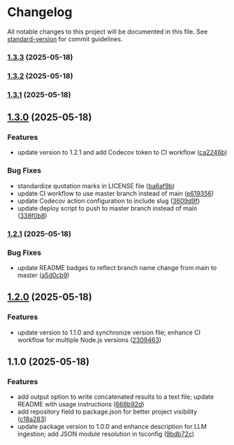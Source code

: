# Changelog

All notable changes to this project will be documented in this file. See [standard-version](https://github.com/conventional-changelog/standard-version) for commit guidelines.

### [1.3.3](https://github.com/champ8644/tscribe/compare/v1.3.2...v1.3.3) (2025-05-18)

### [1.3.2](https://github.com/champ8644/tscribe/compare/v1.3.1...v1.3.2) (2025-05-18)

### [1.3.1](https://github.com/champ8644/tscribe/compare/v1.3.0...v1.3.1) (2025-05-18)

## [1.3.0](https://github.com/champ8644/tscribe/compare/v1.2.1...v1.3.0) (2025-05-18)


### Features

* update version to 1.2.1 and add Codecov token to CI workflow ([ca2246b](https://github.com/champ8644/tscribe/commit/ca2246b3ca75615e332701b5c132bbdecfc9bfbd))


### Bug Fixes

* standardize quotation marks in LICENSE file ([ba6af9b](https://github.com/champ8644/tscribe/commit/ba6af9bd2def2b2c96d7fcbff652920092342b97))
* update CI workflow to use master branch instead of main ([e619356](https://github.com/champ8644/tscribe/commit/e619356df5ed28c0a20367e1881698233d9b2c98))
* update Codecov action configuration to include slug ([3609d9f](https://github.com/champ8644/tscribe/commit/3609d9fa1deeed6c62f251594f1ed45d88dea8d8))
* update deploy script to push to master branch instead of main ([338f0b8](https://github.com/champ8644/tscribe/commit/338f0b8032d861a9ef1d4de3b0ba798086003a9f))

### [1.2.1](https://github.com/champ8644/tscribe/compare/v1.2.0...v1.2.1) (2025-05-18)


### Bug Fixes

* update README badges to reflect branch name change from main to master ([a5d0cb9](https://github.com/champ8644/tscribe/commit/a5d0cb91f8aeb0926e494baee1329b908005a3b6))

## [1.2.0](https://github.com/champ8644/tscribe/compare/v1.1.0...v1.2.0) (2025-05-18)


### Features

* update version to 1.1.0 and synchronize version file; enhance CI workflow for multiple Node.js versions ([2309463](https://github.com/champ8644/tscribe/commit/23094639d85b981527fb1cac0a71a4e1f35e4a75))

## 1.1.0 (2025-05-18)


### Features

* add output option to write concatenated results to a text file; update README with usage instructions ([668b92d](https://github.com/champ8644/tscribe/commit/668b92de966e9be3704bafe49afc78a4dbd7ab3e))
* add repository field to package.json for better project visibility ([c18a283](https://github.com/champ8644/tscribe/commit/c18a28395501ac8d9678e4a427cfcc8fcf6fa62e))
* update package version to 1.0.0 and enhance description for LLM ingestion; add JSON module resolution in tsconfig ([9bdb72c](https://github.com/champ8644/tscribe/commit/9bdb72cc90dfa7aafb16b37b16d8717190bb4fcb))
